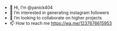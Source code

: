 - 👋 Hi, I’m @yanick404
- 👀 I’m interested in generating instagram followers
- 💞️ I’m looking to collaborate on higher projects 
- 📫 How to reach me https://wa.me/1237676615953

<!---
yanick404/yanick404 is a ✨ special ✨ repository because its `README.md` (this file) appears on your GitHub profile.
You can click the Preview link to take a look at your changes.
--->
